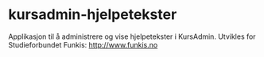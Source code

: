 kursadmin-hjelpetekster
=======================

Applikasjon til å administrere og vise hjelpetekster i KursAdmin. Utvikles for Studieforbundet Funkis: http://www.funkis.no

